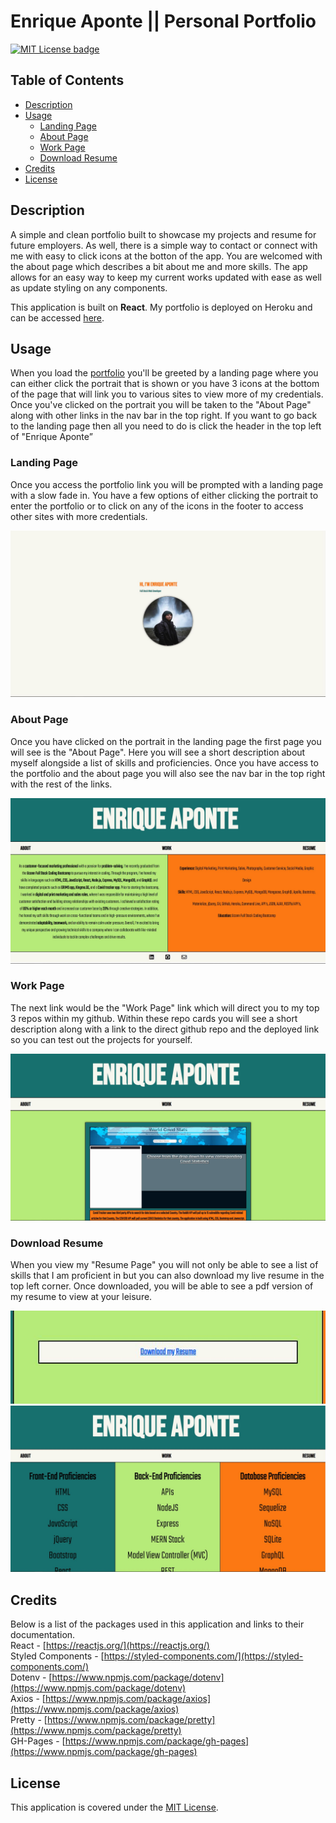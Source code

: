 # Enrique Aponte || Personal Portfolio


[![MIT License badge](https://img.shields.io/badge/license-MIT-yellow.svg)](https://choosealicense.com/licenses/mit/)


## Table of Contents


- [Description](#description)
- [Usage](#usage)
    - [Landing Page](#landing-page)
    - [About Page](#about-page)
    - [Work Page](#work-page)
    - [Download Resume](#download-resume)
- [Credits](#credits)
- [License](#license)


## Description
A simple and clean portfolio built to showcase my projects and resume for future employers. As well, there is a simple way to contact or connect with me with easy to click icons at the botton of the app. You are welcomed with the about page which describes a bit about me and more skills. The app allows for an easy way to keep my current works updated with ease as well as update styling on any components.


This application is built on **React**. My portfolio is deployed on Heroku and can be accessed [here](https://eaponte24.github.io/Portfolio-2.0/).


## Usage
When you load the [portfolio](https://eaponte24.github.io/Portfolio-2.0/) you'll be greeted by a landing page where you can either click the portrait that is shown or you have 3 icons at the bottom of the page that will link you to various sites to view more of my credentials. Once you've clicked on the portrait you will be taken to the "About Page" along with other links in the nav bar in the top right. If you want to go back to the landing page then all you need to do is click the header in the top left of "Enrique Aponte”


### Landing Page
Once you access the portfolio link you will be prompted with a landing page with a slow fade in. You have a few options of either clicking the portrait to enter the portfolio or to click on any of the icons in the footer to access other sites with more credentials.
<br>


![Landing Page](./src/assets/screenshots/newPortf.JPG)


### About Page
Once you have clicked on the portrait in the landing page the first page you will see is the "About Page". Here you will see a short description about myself alongside a list of skills and proficiencies. Once you have access to the portfolio and the about page you will also see the nav bar in the top right with the rest of the links.
<br>


![About Page](./src/assets/screenshots/newPortfAbout.JPG)




### Work Page
The next link would be the "Work Page" link which will direct you to my top 3 repos within my github. Within these repo cards you will see a short description along with a link to the direct github repo and the deployed link so you can test out the projects for yourself.
<br>


![Work Page](./src/assets/screenshots/newPortfWork.JPG)




### Download Resume
When you view my "Resume Page" you will not only be able to see a list of skills that I am proficient in but you can also download my live resume in the top left corner. Once downloaded, you will be able to see a pdf version of my resume to view at your leisure.
<br>


![Resume Download](./src/assets/screenshots/newPortfDLRes.JPG)
![Resume Download](./src/assets/screenshots/newPortfResume.JPG)


## Credits
Below is a list of the packages used in this application and links to their documentation.
<br>
React - [https://reactjs.org/](https://reactjs.org/)
<br>
Styled Components - [https://styled-components.com/](https://styled-components.com/)
<br>
Dotenv - [https://www.npmjs.com/package/dotenv](https://www.npmjs.com/package/dotenv)
<br>
Axios - [https://www.npmjs.com/package/axios](https://www.npmjs.com/package/axios)
<br>
Pretty - [https://www.npmjs.com/package/pretty](https://www.npmjs.com/package/pretty)
<br>
GH-Pages - [https://www.npmjs.com/package/gh-pages](https://www.npmjs.com/package/gh-pages)
<br>


## License


This application is covered under the [MIT License](https://choosealicense.com/licenses/mit/).
